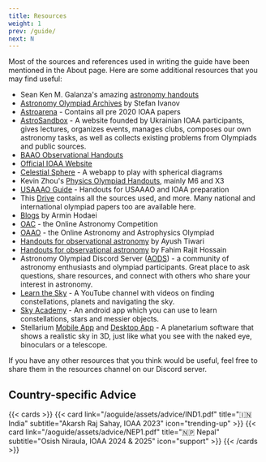 ```yaml
---
title: Resources
weight: 1
prev: /guide/
next: N
---
```


Most of the sources and references used in writing the guide have been mentioned in the About page. Here are some additional resources that you may find useful:

- Sean Ken M. Galanza's amazing [astronomy handouts](https://drive.google.com/drive/folders/1i7HR025iR4HO7PHhx7RmDCRa5aRi14hX?usp=sharing)
- [Astronomy Olympiad Archives](https://mega.nz/folder/3ZBWDbTL#U8-utZdSD-6URDjXS1t9Ag) by Stefan Ivanov
- [Astroarena](https://astroarena.github.io/astroarena/index.html) - Contains all pre 2020 IOAA papers
- [AstroSandbox](https://astrosandbox.com/eng) - A website founded by Ukrainian IOAA participants, gives lectures, organizes events, manages clubs, composes our own astronomy tasks, as well as collects existing problems from Olympiads and public sources.
- [BAAO Observational Handouts](https://drive.google.com/drive/folders/141B0qiKer2hnpNKzf0yNuLKOqcTA2Cpf)
- [Official IOAA Website](https://ioaastrophysics.org)
- [Celestial Sphere](https://bunchofcellulose.github.io/celestialsphere/) - A webapp to play with spherical diagrams
- Kevin Zhou's [Physics Olympiad Handouts](https://knzhou.github.io), mainly M6 and X3
- [USAAAO Guide](https://www.usaaao.guide/handouts) - Handouts for USAAAO and IOAA preparation
- This [Drive](https://drive.google.com/drive/folders/1gZDmKb3n2vXHpVZMwFaUJ1ukUccCfYKD?usp=sharing) contains all the sources used, and more. Many national and international olympiad papers too are available here.
- [Blogs](https://physolympacademy.com/blog/) by Armin Hodaei
- [OAC](https://onlineastro.org) - the Online Astronomy Competition
- [OAAO](https://oaaoinfo.org) - the Online Astronomy and Astrophysics Olympiad
- [Handouts for observational astronomy](https://drive.google.com/file/d/1GDPwgeQk6_nbJR7JFHPchNQPbi-NUwAh/view?usp=sharing) by Ayush Tiwari
- [Handouts for observational astronomy](https://github.com/Rajit13/Star-Maps-101-and-Practices) by Fahim Rajit Hossain
- Astronomy Olympiad Discord Server ([AODS](https://discord.gg/cuVC54FksD)) - a community of astronomy enthusiasts and olympiad participants. Great place to ask questions, share resources, and connect with others who share your interest in astronomy.
- [Learn the Sky](https://www.youtube.com/@learnthesky) - A YouTube channel with videos on finding constellations, planets and navigating the sky.
- [Sky Academy](https://play.google.com/store/apps/details?id=digital.dong.skyacademy&hl=en_IN) - An android app which you can use to learn constellations, stars and messier objects.
- Stellarium [Mobile App](https://play.google.com/store/apps/details?id=com.noctuasoftware.stellarium_free&hl=en_IN) and [Desktop App](https://stellarium.org/) - A planetarium software that shows a realistic sky in 3D, just like what you see with the naked eye, binoculars or a telescope.

If you have any other resources that you think would be useful, feel free to share them in the resources channel on our Discord server.

## Country-specific Advice

{{< cards >}}
  {{< card link="/aoguide/assets/advice/IND1.pdf" title="🇮🇳 India" subtitle="Akarsh Raj Sahay, IOAA 2023" icon="trending-up" >}}
  {{< card link="/aoguide/assets/advice/NEP1.pdf" title="🇳🇵 Nepal" subtitle="Osish Niraula, IOAA 2024 & 2025" icon="support" >}}
{{< /cards >}}
